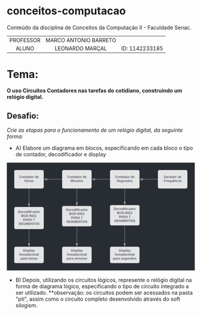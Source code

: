 # conceitos-computacao
Conteúdo da disciplina de Conceitos da Computação II - Faculdade Senac.



|  | | |
| :---: | :-: | :-----------: |
| PROFESSOR | MARCO ANTONIO BARRETO | 
| ALUNO | LEONARDO MARÇAL | ID: 1142233185 | 


# Tema:

**O uso Circuitos Contadores nas tarefas do cotidiano, construindo um relógio digital.**

 ## Desafio: 
 *Crie as etapas para o funcionamento de um relógio digital, da seguinte forma:*

* A) Elabore um diagrama em blocos, especificando em cada bloco o tipo de contador, decodificador e display

![Diagrama](/pti/Diagrama.png)

* B) Depois, utilizando os circuitos lógicos, represente o relógio digital na forma de diagrama lógico, especificando o tipo de circuito integrado a
ser utilizado.
**observação: os circuitos podem ser acessados na pasta "pti", assim como o circuito completo desenvolvido através do soft silogism. 

